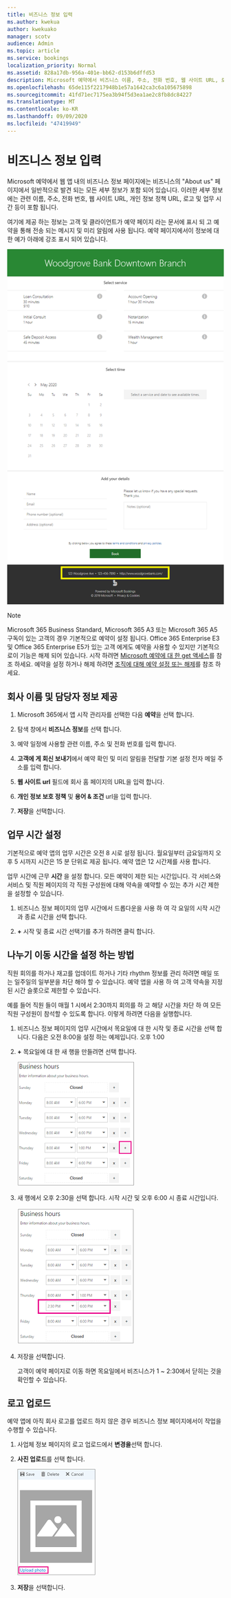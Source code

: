 ```yaml
---
title: 비즈니스 정보 입력
ms.author: kwekua
author: kwekuako
manager: scotv
audience: Admin
ms.topic: article
ms.service: bookings
localization_priority: Normal
ms.assetid: 828a17db-956a-401e-bb62-d153b6dffd53
description: Microsoft 예약에서 비즈니스 이름, 주소, 전화 번호, 웹 사이트 URL, 로고 및 업무 시간을 포함 하 여 정보 페이지를 만들려면 다음 지침을 따릅니다.
ms.openlocfilehash: 65de115f2217948b1e57a1642ca3c6a105675898
ms.sourcegitcommit: 41fd71ec7175ea3b94f5d3ea1ae2c8fb8dc84227
ms.translationtype: MT
ms.contentlocale: ko-KR
ms.lasthandoff: 09/09/2020
ms.locfileid: "47419949"
---
```

# <a name="enter-your-business-information"></a>비즈니스 정보 입력

Microsoft 예약에서 웹 앱 내의 비즈니스 정보 페이지에는 비즈니스의 "About us" 페이지에서 일반적으로 발견 되는 모든 세부 정보가 포함 되어 있습니다. 이러한 세부 정보에는 관련 이름, 주소, 전화 번호, 웹 사이트 URL, 개인 정보 정책 URL, 로고 및 업무 시간 등이 포함 됩니다.

여기에 제공 하는 정보는 고객 및 클라이언트가 예약 페이지 라는 문서에 표시 되 고 예약을 통해 전송 되는 메시지 및 미리 알림에 사용 됩니다. 예약 페이지에서이 정보에 대 한 예가 아래에 강조 표시 되어 있습니다.

   ![Microsoft 예약의 사업체 정보 페이지 예제 이미지](../media/bookings-business-info.png)

> [!NOTE]
> Microsoft 365 Business Standard, Microsoft 365 A3 또는 Microsoft 365 A5 구독이 있는 고객의 경우 기본적으로 예약이 설정 됩니다. Office 365 Enterprise E3 및 Office 365 Enterprise E5가 있는 고객 에게도 예약을 사용할 수 있지만 기본적으로이 기능은 해제 되어 있습니다. 시작 하려면 [Microsoft 예약에 대 한 get 액세스](get-access.md)를 참조 하세요. 예약을 설정 하거나 해제 하려면 [조직에 대해 예약 설정 또는 해제](turn-bookings-on-or-off.md)를 참조 하세요.

## <a name="provide-business-name-and-contact-information"></a>회사 이름 및 담당자 정보 제공

1. Microsoft 365에서 앱 시작 관리자를 선택한 다음 **예약**을 선택 합니다.

1. 탐색 창에서 **비즈니스 정보**를 선택 합니다.

1. 예약 일정에 사용할 관련 이름, 주소 및 전화 번호를 입력 합니다.

1. **고객에 게 회신 보내기**에서 예약 확인 및 미리 알림을 전달할 기본 설정 전자 메일 주소를 입력 합니다.

1. **웹 사이트 url** 필드에 회사 홈 페이지의 URL을 입력 합니다.

1. **개인 정보 보호 정책** 및 **용어 & 조건** url을 입력 합니다.

1. **저장**을 선택합니다.

## <a name="set-your-business-hours"></a>업무 시간 설정

기본적으로 예약 앱의 업무 시간은 오전 8 시로 설정 됩니다. 월요일부터 금요일까지 오후 5 시까지 시간은 15 분 단위로 제공 됩니다. 예약 앱은 12 시간제를 사용 합니다.

업무 시간에 근무 **시간** 을 설정 합니다. 모든 예약이 제한 되는 시간입니다. 각 서비스와 서비스 및 직원 페이지의 각 직원 구성원에 대해 약속을 예약할 수 있는 추가 시간 제한을 설정할 수 있습니다.

1. 비즈니스 정보 페이지의 업무 시간에서 드롭다운을 사용 하 여 각 요일의 시작 시간과 종료 시간을 선택 합니다.

1. **+** 시작 및 종료 시간 선택기를 추가 하려면 클릭 합니다.

## <a name="how-to-set-hours-for-a-split-shift"></a>나누기 이동 시간을 설정 하는 방법

직원 회의를 하거나 재고를 업데이트 하거나 기타 rhythm 정보를 관리 하려면 매일 또는 일주일의 일부분을 차단 해야 할 수 있습니다. 예약 앱을 사용 하 여 고객 약속을 지정 된 시간 슬롯으로 제한할 수 있습니다.

예를 들어 직원 들이 매월 1 시에서 2:30까지 회의를 하 고 해당 시간을 차단 하 여 모든 직원 구성원이 참석할 수 있도록 합니다. 이렇게 하려면 다음을 실행합니다.

1. 비즈니스 정보 페이지의 업무 시간에서 목요일에 대 한 시작 및 종료 시간을 선택 합니다. 다음은 오전 8:00을 설정 하는 예제입니다. 오후 1:00

1. **+** 목요일에 대 한 새 행을 만들려면 선택 합니다.

   ![업무 시간 UI 이미지](../media/bookings-split-shift.png)

1. 새 행에서 오후 2:30을 선택 합니다. 시작 시간 및 오후 6:00 시 종료 시간입니다.

   ![시간이 추가 된 업무 시간 UI 이미지](../media/bookings-split-shift-hours.png)

1. 저장을 선택합니다.

    고객이 예약 페이지로 이동 하면 목요일에서 비즈니스가 1 ~ 2:30에서 닫히는 것을 확인할 수 있습니다.

## <a name="upload-your-logo"></a>로고 업로드

예약 앱에 아직 회사 로고를 업로드 하지 않은 경우 비즈니스 정보 페이지에서이 작업을 수행할 수 있습니다.

1. 사업체 정보 페이지의 로고 업로드에서 **변경을**선택 합니다.

1. **사진 업로드**를 선택 합니다.

   ![사진 업로드 단추 이미지](../media/bookings-upload-photo.png)

1. **저장**을 선택합니다.
